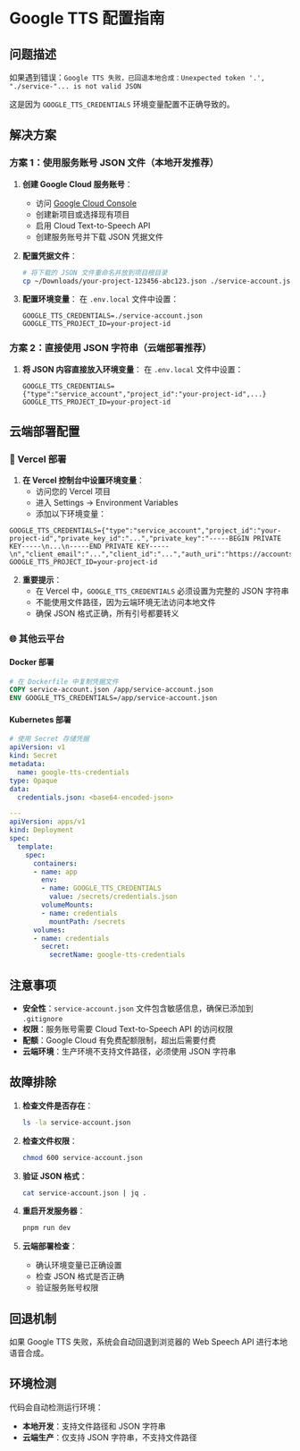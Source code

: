 # Google TTS 配置指南

## 问题描述
如果遇到错误：`Google TTS 失败，已回退本地合成：Unexpected token '.', "./service-"... is not valid JSON`

这是因为 `GOOGLE_TTS_CREDENTIALS` 环境变量配置不正确导致的。

## 解决方案

### 方案 1：使用服务账号 JSON 文件（本地开发推荐）

1. **创建 Google Cloud 服务账号**：
   - 访问 [Google Cloud Console](https://console.cloud.google.com/)
   - 创建新项目或选择现有项目
   - 启用 Cloud Text-to-Speech API
   - 创建服务账号并下载 JSON 凭据文件

2. **配置凭据文件**：
   ```bash
   # 将下载的 JSON 文件重命名并放到项目根目录
   cp ~/Downloads/your-project-123456-abc123.json ./service-account.json
   ```

3. **配置环境变量**：
   在 `.env.local` 文件中设置：
   ```env
   GOOGLE_TTS_CREDENTIALS=./service-account.json
   GOOGLE_TTS_PROJECT_ID=your-project-id
   ```

### 方案 2：直接使用 JSON 字符串（云端部署推荐）

1. **将 JSON 内容直接放入环境变量**：
   在 `.env.local` 文件中设置：
   ```env
   GOOGLE_TTS_CREDENTIALS={"type":"service_account","project_id":"your-project-id",...}
   GOOGLE_TTS_PROJECT_ID=your-project-id
   ```

## 云端部署配置

### 🚀 Vercel 部署

1. **在 Vercel 控制台中设置环境变量**：
   - 访问您的 Vercel 项目
   - 进入 Settings → Environment Variables
   - 添加以下环境变量：

```env
GOOGLE_TTS_CREDENTIALS={"type":"service_account","project_id":"your-project-id","private_key_id":"...","private_key":"-----BEGIN PRIVATE KEY-----\n...\n-----END PRIVATE KEY-----\n","client_email":"...","client_id":"...","auth_uri":"https://accounts.google.com/o/oauth2/auth","token_uri":"https://oauth2.googleapis.com/token","auth_provider_x509_cert_url":"https://www.googleapis.com/oauth2/v1/certs","client_x509_cert_url":"...","universe_domain":"googleapis.com"}
GOOGLE_TTS_PROJECT_ID=your-project-id
```

2. **重要提示**：
   - 在 Vercel 中，`GOOGLE_TTS_CREDENTIALS` 必须设置为完整的 JSON 字符串
   - 不能使用文件路径，因为云端环境无法访问本地文件
   - 确保 JSON 格式正确，所有引号都要转义

### 🌐 其他云平台

#### Docker 部署
```dockerfile
# 在 Dockerfile 中复制凭据文件
COPY service-account.json /app/service-account.json
ENV GOOGLE_TTS_CREDENTIALS=/app/service-account.json
```

#### Kubernetes 部署
```yaml
# 使用 Secret 存储凭据
apiVersion: v1
kind: Secret
metadata:
  name: google-tts-credentials
type: Opaque
data:
  credentials.json: <base64-encoded-json>

---
apiVersion: apps/v1
kind: Deployment
spec:
  template:
    spec:
      containers:
      - name: app
        env:
        - name: GOOGLE_TTS_CREDENTIALS
          value: /secrets/credentials.json
        volumeMounts:
        - name: credentials
          mountPath: /secrets
      volumes:
      - name: credentials
        secret:
          secretName: google-tts-credentials
```

## 注意事项

- **安全性**：`service-account.json` 文件包含敏感信息，确保已添加到 `.gitignore`
- **权限**：服务账号需要 Cloud Text-to-Speech API 的访问权限
- **配额**：Google Cloud 有免费配额限制，超出后需要付费
- **云端环境**：生产环境不支持文件路径，必须使用 JSON 字符串

## 故障排除

1. **检查文件是否存在**：
   ```bash
   ls -la service-account.json
   ```

2. **检查文件权限**：
   ```bash
   chmod 600 service-account.json
   ```

3. **验证 JSON 格式**：
   ```bash
   cat service-account.json | jq .
   ```

4. **重启开发服务器**：
   ```bash
   pnpm run dev
   ```

5. **云端部署检查**：
   - 确认环境变量已正确设置
   - 检查 JSON 格式是否正确
   - 验证服务账号权限

## 回退机制

如果 Google TTS 失败，系统会自动回退到浏览器的 Web Speech API 进行本地语音合成。

## 环境检测

代码会自动检测运行环境：
- **本地开发**：支持文件路径和 JSON 字符串
- **云端生产**：仅支持 JSON 字符串，不支持文件路径
